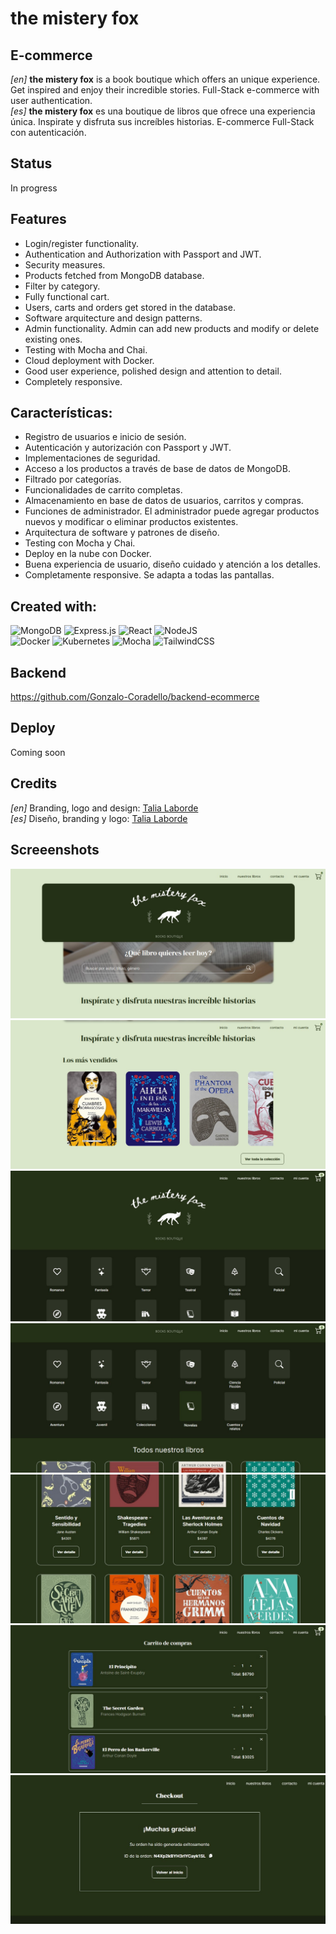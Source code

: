 # the mistery fox
## E-commerce

_[en]_ **the mistery fox** is a book boutique which offers an unique experience. Get inspired and enjoy their incredible stories. Full-Stack e-commerce with user authentication.  
_[es]_ **the mistery fox** es una boutique de libros que ofrece una experiencia única. Inspirate y disfruta sus increíbles historias. E-commerce Full-Stack con autenticación.

## Status
In progress

## Features
- Login/register functionality.
- Authentication and Authorization with Passport and JWT.
- Security measures.
- Products fetched from MongoDB database.
- Filter by category.
- Fully functional cart.
- Users, carts and orders get stored in the database.
- Software arquitecture and design patterns.
- Admin functionality. Admin can add new products and modify or delete existing ones.
- Testing with Mocha and Chai.
- Cloud deployment with Docker.
- Good user experience, polished design and attention to detail.
- Completely responsive.

## Características:
- Registro de usuarios e inicio de sesión.
- Autenticación y autorización con Passport y JWT.
- Implementaciones de seguridad.
- Acceso a los productos a través de base de datos de MongoDB.
- Filtrado por categorías.
- Funcionalidades de carrito completas.
- Almacenamiento en base de datos de usuarios, carritos y compras.
- Funciones de administrador. El administrador puede agregar productos nuevos y modificar o eliminar productos existentes.
- Arquitectura de software y patrones de diseño.
- Testing con Mocha y Chai.
- Deploy en la nube con Docker.
- Buena experiencia de usuario, diseño cuidado y atención a los detalles.
- Completamente responsive. Se adapta a todas las pantallas.

## Created with:
![MongoDB](https://img.shields.io/badge/MongoDB-%234ea94b.svg?style=for-the-badge&logo=mongodb&logoColor=white) ![Express.js](https://img.shields.io/badge/express.js-%23404d59.svg?style=for-the-badge&logo=express&logoColor=%2361DAFB)   ![React](https://img.shields.io/badge/react-%2320232a.svg?style=for-the-badge&logo=react&logoColor=%2361DAFB) ![NodeJS](https://img.shields.io/badge/node.js-6DA55F?style=for-the-badge&logo=node.js&logoColor=white)  
![Docker](https://img.shields.io/badge/docker-%230db7ed.svg?style=for-the-badge&logo=docker&logoColor=white) ![Kubernetes](https://img.shields.io/badge/kubernetes-%23326ce5.svg?style=for-the-badge&logo=kubernetes&logoColor=white) ![Mocha](https://img.shields.io/badge/-mocha-%238D6748?style=for-the-badge&logo=mocha&logoColor=white) ![TailwindCSS](https://img.shields.io/badge/tailwindcss-%2338B2AC.svg?style=for-the-badge&logo=tailwind-css&logoColor=white)

## Backend
https://github.com/Gonzalo-Coradello/backend-ecommerce

## Deploy
Coming soon

## Credits
_[en]_ Branding, logo and design: [Talia Laborde](https://www.linkedin.com/in/talia-laborde/)  
_[es]_ Diseño, branding y logo: [Talia Laborde](https://www.linkedin.com/in/talia-laborde/)

## Screeenshots
![](https://github.com/Gonzalo-Coradello/the-mistery-fox_ecommerce/blob/main/screenshots/the-mistery-fox-1.jpg)
![](https://github.com/Gonzalo-Coradello/the-mistery-fox_ecommerce/blob/main/screenshots/the-mistery-fox-2.jpg)
![](https://github.com/Gonzalo-Coradello/the-mistery-fox_ecommerce/blob/main/screenshots/the-mistery-fox-3.jpg)
![](https://github.com/Gonzalo-Coradello/the-mistery-fox_ecommerce/blob/main/screenshots/the-mistery-fox-4.jpg)
![](https://github.com/Gonzalo-Coradello/the-mistery-fox_ecommerce/blob/main/screenshots/the-mistery-fox-5.jpg)
![](https://github.com/Gonzalo-Coradello/the-mistery-fox_ecommerce/blob/main/screenshots/the-mistery-fox-6.jpg)
![](https://github.com/Gonzalo-Coradello/the-mistery-fox_ecommerce/blob/main/screenshots/the-mistery-fox-7.jpg)